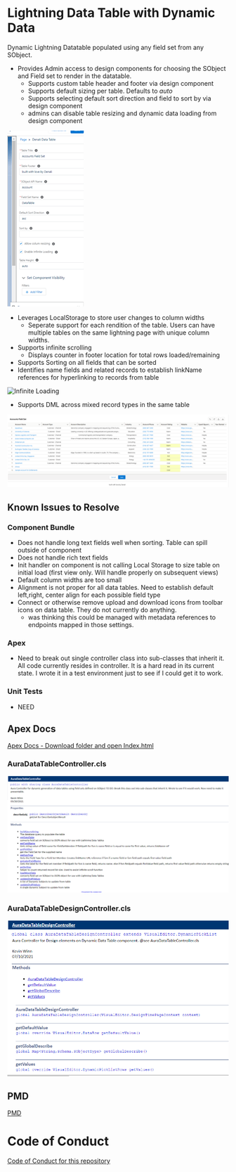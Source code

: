 # Lightning Data Table with Dynamic Data
Dynamic Lightning Datatable populated using any field set from any SObject.
- Provides Admin access to design components for choosing the SObject and Field set to render in the datatable.
    - Supports custom table header and footer via design component
    - Supports default sizing per table.  Defaults to <i>auto</i>
    - Supports selecting default sort direction and field to sort by via design component
    - admins can disable table resizing and dynamic data loading from design component

![Design Component](design_component.png?raw=true "Design Component")


- Leverages LocalStorage to store user changes to column widths
    - Seperate support for each rendition of the table.  Users can have multiple tables on the same lightning page with unique column widths.
- Supports infinite scrolling
    - Displays counter in footer location for total rows loaded/remaining
- Supports Sorting on all fields that can be sorted
- Identifies name fields and related records to establish linkName references for hyperlinking to records from table

![Infinite Loading](infinitescroll.gif?raw=true "Infinite Scroll")


- Supports DML across mixed record types in the same table

![DML](dml.png?raw=true "DML")


## Known Issues to Resolve

### Component Bundle
- Does not handle long text fields well when sorting.  Table can spill outside of component
- Does not handle rich text fields
- Init handler on component is not calling Local Storage to size table on initial load (first view only.  Will handle properly on subsequent views)
- Default column widths are too small
- Alignment is not proper for all data tables.  Need to establish default left,right, center align for each possible field type
- Connect or otherwise remove upload and download icons from toolbar icons on data table.  They do not currently do anything.
    - was thinking this could be managed with metadata references to endpoints mapped in those settings.

### Apex
- Need to break out single controller class into sub-classes that inherit it.  All code currently resides in controller.  It is a hard read in its current state.  I wrote it in a test environment just to see if I could get it to work.

### Unit Tests
- NEED

## Apex Docs
[Apex Docs - Download folder and open Index.html](./ApexDocumentation/ "Apex Docs")
### AuraDataTableController.cls
![AuraDataTableController.cls](AuraDataTableController.png?raw=true "Aura DataTable Controller")

### AuraDataTableDesignController.cls
![AuraDataTableDesignController.cls](AuraDataTableDesignController.png?raw=true "Aura DataTable Design Controller")

## PMD
[PMD](./PMD "PMD")

# Code of Conduct
[Code of Conduct for this repository](./CODE_OF_CONDUCT.md "Code of Conduct")
